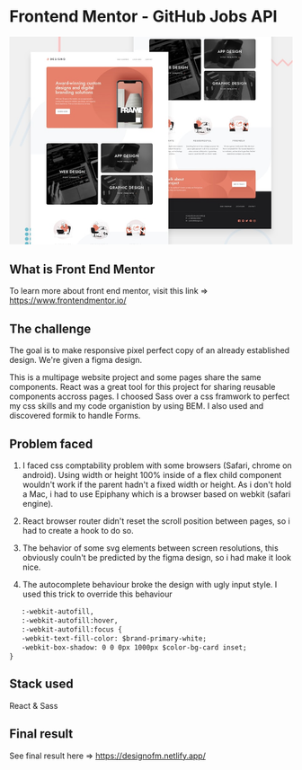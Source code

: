 # Frontend Mentor - GitHub Jobs API

![Design preview for the Designo Multi Pages Website coding challenge](./preview.jpg)

## What is Front End Mentor

To learn more about front end mentor, visit this link => https://www.frontendmentor.io/

## The challenge

The goal is to make responsive pixel perfect copy of an already established design. 
We're given a figma design.

This is a multipage website project and some pages share the same components.
React was a great tool for this project for sharing reusable components accross pages.
I choosed Sass over a css framwork to perfect my css skills and my code organistion by using BEM.
I also used and discovered formik to handle Forms.

##  Problem faced

1. I faced css comptability problem with some browsers (Safari, chrome on android).
  Using width or height 100% inside of a flex child component wouldn't work if the parent hadn't a fixed width or height.
  As i don't hold a Mac, i had to use Epiphany which is a browser based on webkit (safari engine).

2. React browser router didn't reset the scroll position between pages, so i had to create a  hook  to do so.

3. The behavior of some svg elements between screen resolutions, this obviously couln't be predicted by the figma design, so i had make it look nice.

4. The autocomplete behaviour broke the design with ugly input style.
   I used this trick to override this behaviour
```
   :-webkit-autofill,
   :-webkit-autofill:hover, 
   :-webkit-autofill:focus {
   -webkit-text-fill-color: $brand-primary-white;
   -webkit-box-shadow: 0 0 0px 1000px $color-bg-card inset;
}
```

##  Stack used

React & Sass

##  Final result

See final result here => https://designofm.netlify.app/
